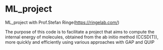 # ML_project
ML_project with Prof.Stefan Ringe(https://ringelab.com/)

The purpose of this code is 
to facilitate a project that aims to compute the internal energy of molecules, 
obtained from the ab initio method (CCSD(T)), 
more quickly and efficiently using various approaches with GAP and QUIP
